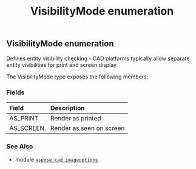 ﻿---
title: VisibilityMode enumeration
second_title: Aspose.CAD for Python via .NET API References
description: 
type: docs
weight: 410
url: /aspose.cad.imageoptions/visibilitymode/
is_root: false
---

## VisibilityMode enumeration

Defines entity visibility checking - CAD platforms typically allow separate entity visibilities for print and screen display



The VisibilityMode type exposes the following members:

### Fields
| Field | Description |
| :- | :- |
| AS_PRINT | Render as printed |
| AS_SCREEN | Render as seen on screen |



### See Also
* module [`aspose.cad.imageoptions`](..)
